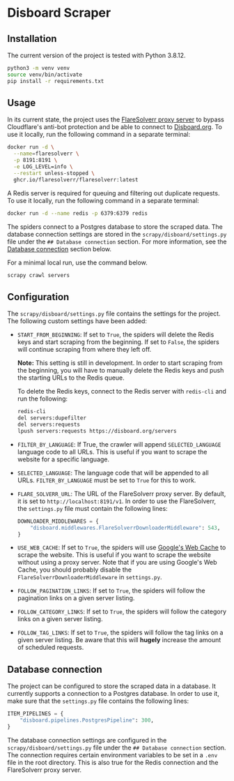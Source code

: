 # Disboard Scraper

## Installation

The current version of the project is tested with Python 3.8.12.

```bash
python3 -m venv venv
source venv/bin/activate
pip install -r requirements.txt
```

## Usage

In its current state, the project uses the [FlareSolverr proxy server](https://github.com/FlareSolverr/FlareSolverr)
to bypass Cloudflare's anti-bot protection and be able to connect to [
Disboard.org](https://disboard.org). To use it locally, run the following
command in a separate terminal:

```bash
docker run -d \
  --name=flaresolverr \
  -p 8191:8191 \
  -e LOG_LEVEL=info \
  --restart unless-stopped \
  ghcr.io/flaresolverr/flaresolverr:latest
```

A Redis server is required for queuing and filtering out duplicate requests.
To use it locally, run the following command in a separate terminal:

```bash
docker run -d --name redis -p 6379:6379 redis
```

The spiders connect to a Postgres database to store the scraped data.
The database connection settings are stored in the `scrapy/disboard/settings.py`
file under the `## Database connection` section. For more information, see
the [Database connection](#database-connection) section below.

For a minimal local run, use the command below.

```bash
scrapy crawl servers
```

## Configuration

The `scrapy/disboard/settings.py` file contains the settings for the project.
The following custom settings have been added:

- `START_FROM_BEGINNING`: If set to `True`, the spiders will delete the
  Redis keys and start scraping from the beginning. If set to `False`, the
  spiders will continue scraping from where they left off.

  **Note:** This setting is still in development. In order to start scraping
  from the beginning, you will have to manually delete the Redis keys and
  push the starting URLs to the Redis queue.

  To delete the Redis keys, connect to the Redis server with
  `redis-cli` and run the following:

  ```bash
  redis-cli
  del servers:dupefilter
  del servers:requests
  lpush servers:requests https://disboard.org/servers
  ```

- `FILTER_BY_LANGUAGE`: If True, the crawler will append `SELECTED_LANGUAGE`
  language code to all URLs. This is useful if you want to scrape the website
  for a specific language.
- `SELECTED_LANGUAGE`: The language code that will be appended to all URLs.
  `FILTER_BY_LANGUAGE` must be set to `True` for this to work.

- `FLARE_SOLVERR_URL`: The URL of the FlareSolverr proxy server. By default,
  it is set to `http://localhost:8191/v1`. In order to use the FlareSolverr,
  the `settings.py` file must contain the following lines:

  ```python
  DOWNLOADER_MIDDLEWARES = {
      "disboard.middlewares.FlareSolverrDownloaderMiddleware": 543,
  }
  ```

- `USE_WEB_CACHE`: If set to `True`, the spiders will use [Google's Web Cache](https://webcache.googleusercontent.com/)
  to scrape the website. This is useful if you want to scrape the website
  without using a proxy server. Note that if you are using Google's Web Cache,
  you should probably disable the `FlareSolverrDownloaderMiddleware`
  in `settings.py`.
- `FOLLOW_PAGINATION_LINKS`: If set to `True`, the spiders will follow
  the pagination links on a given server listing.
- `FOLLOW_CATEGORY_LINKS`: If set to `True`, the spiders will follow the
  category links on a given server listing.
- `FOLLOW_TAG_LINKS`: If set to `True`, the spiders will follow the tag
  links on a given server listing. Be aware that this will **hugely** increase
  the amount of scheduled requests.

## Database connection

The project can be configured to store the scraped data in a database.
It currently supports a connection to a Postgres database. In order to use it,
make sure that the `settings.py` file contains the following lines:

```python
ITEM_PIPELINES = {
    "disboard.pipelines.PostgresPipeline": 300,
}
```

The database connection settings are configured in the `scrapy/disboard/settings.py`
file under the `## Database connection` section. The connection requires
certain environment variables to be set in a `.env` file in the root directory.
This is also true for the Redis connection and the FlareSolverr proxy server.
